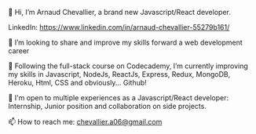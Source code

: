 👋 Hi, I’m Arnaud Chevallier, a brand new Javascript/React developer.

LinkedIn: https://www.linkedin.com/in/arnaud-chevallier-55279b161/

👀 I’m looking to share and improve my skills forward a web development career

🌱 Following the full-stack course on Codecademy, I’m currently improving my skills in Javascript, NodeJs, ReactJs, Express, Redux, MongoDB, Heroku, Html, CSS and obviously... Github!

💞️ I'm open to multiple experiences as a Javascript/React developer: Internship, Junior position and collaboration on side projects.

📫 How to reach me: chevallier.a06@gmail.com

<!---
Unvodka is a ✨ special ✨ repository because its `README.md` (this file) appears on your GitHub profile.
You can click the Preview link to take a look at your changes.
--->

